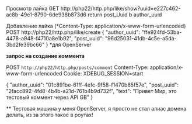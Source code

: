 Просмотр лайка 
GET http://php22/http.php/like/show?uuid=e227c462-ac8b-49e1-8790-6de938b873d6
return post_Uuid b author_uuid

Добавление лайка (*Content-Type: application/x-www-form-urlencoded)
POST http://php22/http.php/like/create
{
"author_uuid": "ffe924fd-53ba-4478-a948-f4710a8e1b92",
"post_uuid": "96d25031-41db-4c5e-a5da-3bd2fe39bc66"
}
*для OpenServer 


**запрос на создание коммента**

POST `http://php22/http.php/posts/comment`
Content-Type: application/x-www-form-urlencoded
Cookie: XDEBUG_SESSION=start

{
"author_uuid": "01c891be-61ff-4efc-9f58-f1470b65f57e",
"post_uuid": "2facc892-4fd8-4b4b-a21d-761b4b9d732f",
"text": "Привет Мир, это тестовый коммент через API GB"
}

** Тестовая машина у меня OpenServer, я просто не стал алиас домена делать, 
из за этого такое в роутах!